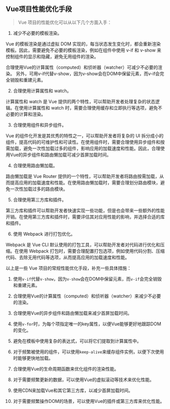 ## Vue项目性能优化手段

> Vue 项目的性能优化可以从以下几个方面入手：
1. 减少不必要的模板渲染。

Vue 的模板渲染是通过虚拟 DOM 实现的，每当状态发生变化时，都会重新渲染模板。因此，需要避免不必要的模板渲染，例如在组件中使用 v-if 和 v-show 来控制组件的显示和隐藏，避免无用组件的渲染。

合理使用Vue的计算属性（computed）和侦听器（watcher）可减少不必要的渲染。
另外，可用v-if代替v-show，因为v-show会在DOM中保留元素，而v-if会完全销毁和重建元素。

2. 合理使用计算属性和 watch。

计算属性和 watch 是 Vue 提供的两个特性，可以帮助开发者处理复杂的状态逻辑。在使用计算属性和 watch 时，需要合理使用缓存和立即执行等选项，避免不必要的计算和渲染。

3. 合理使用组件和异步组件。

Vue 的组件化开发是其优秀的特性之一，可以帮助开发者将复杂的 UI 拆分成小的组件，提高代码的可维护性和可读性。在使用组件时，需要合理使用异步组件和按需加载，避免一次性加载过多的组件，影响应用的加载速度和性能。因此，合理使用Vue的异步组件和路由懒加载可减少首屏加载时间。

4. 合理使用路由懒加载。

路由懒加载是 Vue Router 提供的一个特性，可以帮助开发者将路由按需加载，从而提高应用的加载速度和性能。在使用路由懒加载时，需要合理划分路由模块，避免一次性加载过多的路由模块。

5. 合理使用第三方库和插件。

第三方库和插件可以帮助开发者快速实现一些功能，但是也会带来一些额外的性能开销。在使用第三方库和插件时，需要评估其对应用性能的影响，并选择合适的库和插件。

6. 使用 Webpack 进行打包优化。

Webpack 是 Vue CLI 默认使用的打包工具，可以帮助开发者对代码进行优化和压缩。在使用 Webpack 打包时，需要合理配置打包选项，例如使用代码分割、压缩代码、去除无用代码等选项，从而提高应用的加载速度和性能。

以上是一些 Vue 项目的常规性能优化手段，补充一些具体措施：

1. 使用`v-if`代替`v-show`，因为`v-show`会在DOM中保留元素，而`v-if`会完全销毁和重建元素。

2. 合理使用Vue的计算属性（computed）和侦听器（watcher）来减少不必要的渲染。

3. 合理使用Vue的异步组件和路由懒加载来减少首屏加载时间。

4. 使用`v-for`时，为每个项指定唯一的key属性，以便Vue能够更好地跟踪DOM的变化。

5. 避免在模板中使用复杂的表达式，可以将它们提取到计算属性中。

6. 对于频繁被使用的组件，可以使用`keep-alive`来缓存组件实例，以便下次使用时能够更快地加载。

7. 合理使用Vue的生命周期函数来优化组件的渲染性能。

8. 对于需要频繁更新的数据，可以使用Vue的虚拟滚动等技术来优化性能。

9. 使用CDN来加载Vue和其它第三方库，以减少首屏加载时间。

10. 对于需要频繁操作DOM的场景，可以使用Vue的插件或第三方库来优化性能。